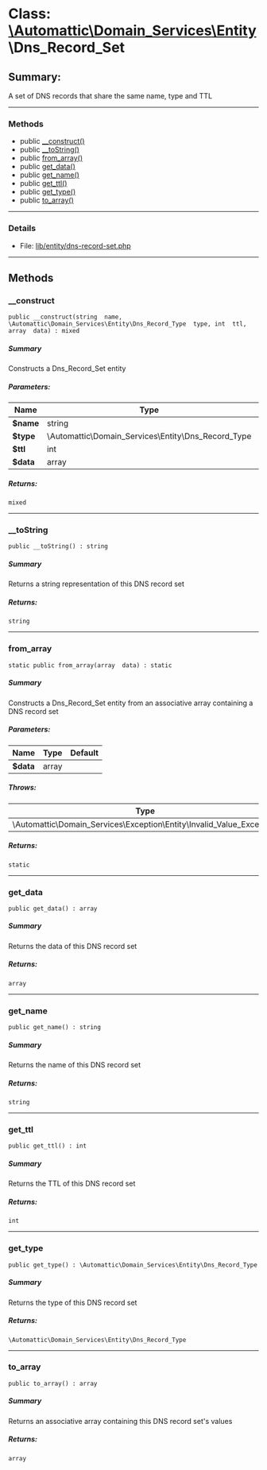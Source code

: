# Class: [\Automattic](../namespaces/automattic.md)[\Domain_Services](../namespaces/automattic-domain-services.md)[\Entity](../namespaces/automattic-domain-services-entity.md)\Dns_Record_Set

## Summary:

A set of DNS records that share the same name, type and TTL


---

### Methods

* public [__construct()](#method___construct)
* public [__toString()](#method___toString)
* public [from_array()](#method_from_array)
* public [get_data()](#method_get_data)
* public [get_name()](#method_get_name)
* public [get_ttl()](#method_get_ttl)
* public [get_type()](#method_get_type)
* public [to_array()](#method_to_array)

---

### Details

* File: [lib/entity/dns-record-set.php](../../lib/entity/dns-record-set.php)

---

## Methods

<a id="method___construct"></a>
### __construct

```
public __construct(string  name, \Automattic\Domain_Services\Entity\Dns_Record_Type  type, int  ttl, array  data) : mixed
```

##### Summary

Constructs a Dns_Record_Set entity

##### Parameters:

| Name | Type | Default |
|------|------|---------|
| **$name** | string |  |
| **$type** | \Automattic\Domain_Services\Entity\Dns_Record_Type |  |
| **$ttl** | int |  |
| **$data** | array |  |

##### Returns:

```
mixed
```

---

<a id="method___toString"></a>
### __toString

```
public __toString() : string
```

##### Summary

Returns a string representation of this DNS record set

##### Returns:

```
string
```

---

<a id="method_from_array"></a>
### from_array

```
static public from_array(array  data) : static
```

##### Summary

Constructs a Dns_Record_Set entity from an associative array containing a DNS record set

##### Parameters:

| Name | Type | Default |
|------|------|---------|
| **$data** | array |  |

##### Throws:

| Type | Description |
|------|-------------|
| \Automattic\Domain_Services\Exception\Entity\Invalid_Value_Exception |  |

##### Returns:

```
static
```

---

<a id="method_get_data"></a>
### get_data

```
public get_data() : array
```

##### Summary

Returns the data of this DNS record set

##### Returns:

```
array
```

---

<a id="method_get_name"></a>
### get_name

```
public get_name() : string
```

##### Summary

Returns the name of this DNS record set

##### Returns:

```
string
```

---

<a id="method_get_ttl"></a>
### get_ttl

```
public get_ttl() : int
```

##### Summary

Returns the TTL of this DNS record set

##### Returns:

```
int
```

---

<a id="method_get_type"></a>
### get_type

```
public get_type() : \Automattic\Domain_Services\Entity\Dns_Record_Type
```

##### Summary

Returns the type of this DNS record set

##### Returns:

```
\Automattic\Domain_Services\Entity\Dns_Record_Type
```

---

<a id="method_to_array"></a>
### to_array

```
public to_array() : array
```

##### Summary

Returns an associative array containing this DNS record set&#039;s values

##### Returns:

```
array
```
